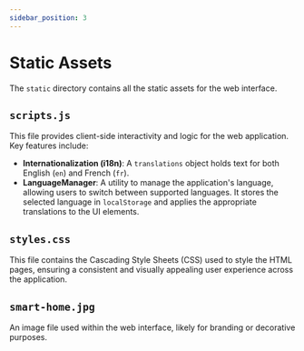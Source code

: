 ```yaml
---
sidebar_position: 3
---
```


# Static Assets

The `static` directory contains all the static assets for the web interface.

## `scripts.js`

This file provides client-side interactivity and logic for the web application. Key features include:

- **Internationalization (i18n)**: A `translations` object holds text for both English (`en`) and French (`fr`).
- **LanguageManager**: A utility to manage the application's language, allowing users to switch between supported languages. It stores the selected language in `localStorage` and applies the appropriate translations to the UI elements.

## `styles.css`

This file contains the Cascading Style Sheets (CSS) used to style the HTML pages, ensuring a consistent and visually appealing user experience across the application.

## `smart-home.jpg`

An image file used within the web interface, likely for branding or decorative purposes.